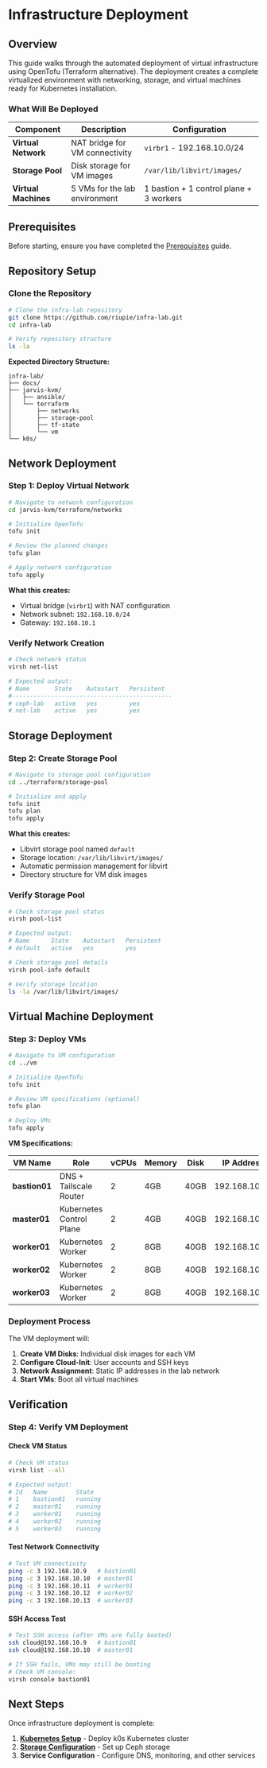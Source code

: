 # Infrastructure Deployment
## Overview

This guide walks through the automated deployment of virtual infrastructure using OpenTofu (Terraform alternative). The deployment creates a complete virtualized environment with networking, storage, and virtual machines ready for Kubernetes installation.

### What Will Be Deployed

| Component | Description | Configuration |
|-----------|-------------|---------------|
| **Virtual Network** | NAT bridge for VM connectivity | `virbr1` - 192.168.10.0/24 |
| **Storage Pool** | Disk storage for VM images | `/var/lib/libvirt/images/` |
| **Virtual Machines** | 5 VMs for the lab environment | 1 bastion + 1 control plane + 3 workers |

## Prerequisites

Before starting, ensure you have completed the [Prerequisites](prerequisites.md) guide.

## Repository Setup

### Clone the Repository

```bash
# Clone the infra-lab repository
git clone https://github.com/riupie/infra-lab.git
cd infra-lab

# Verify repository structure
ls -la
```

**Expected Directory Structure:**
```
infra-lab/
├── docs/
├── jarvis-kvm/
│   ├── ansible/
│   └── terraform
│       ├── networks
│       ├── storage-pool
│       ├── tf-state
│       └── vm
└── k0s/
```

## Network Deployment

### Step 1: Deploy Virtual Network

```bash
# Navigate to network configuration
cd jarvis-kvm/terraform/networks

# Initialize OpenTofu
tofu init

# Review the planned changes
tofu plan

# Apply network configuration
tofu apply
```

**What this creates:**
- Virtual bridge (`virbr1`) with NAT configuration
- Network subnet: `192.168.10.0/24`
- Gateway: `192.168.10.1`

### Verify Network Creation

```bash
# Check network status
virsh net-list

# Expected output:
# Name       State    Autostart   Persistent
#---------------------------------------------
# ceph-lab   active   yes         yes
# net-lab    active   yes         yes

```

## Storage Deployment

### Step 2: Create Storage Pool

```bash
# Navigate to storage pool configuration
cd ../terraform/storage-pool

# Initialize and apply
tofu init
tofu plan
tofu apply
```

**What this creates:**
- Libvirt storage pool named `default`
- Storage location: `/var/lib/libvirt/images/`
- Automatic permission management for libvirt
- Directory structure for VM disk images

### Verify Storage Pool

```bash
# Check storage pool status
virsh pool-list

# Expected output:
# Name      State    Autostart   Persistent
# default   active   yes         yes

# Check storage pool details
virsh pool-info default

# Verify storage location
ls -la /var/lib/libvirt/images/
```

## Virtual Machine Deployment

### Step 3: Deploy VMs

```bash
# Navigate to VM configuration
cd ../vm

# Initialize OpenTofu
tofu init

# Review VM specifications (optional)
tofu plan

# Deploy VMs
tofu apply
```

**VM Specifications:**

| VM Name | Role | vCPUs | Memory | Disk | IP Address |
|---------|------|-------|---------|------|------------|
| **bastion01** | DNS + Tailscale Router | 2 | 4GB | 40GB | 192.168.10.9 |
| **master01** | Kubernetes Control Plane | 2 | 4GB | 40GB | 192.168.10.10 |
| **worker01** | Kubernetes Worker | 2 | 8GB | 40GB | 192.168.10.11 |
| **worker02** | Kubernetes Worker | 2 | 8GB | 40GB | 192.168.10.12 |
| **worker03** | Kubernetes Worker | 2 | 8GB | 40GB | 192.168.10.13 |

### Deployment Process

The VM deployment will:
1. **Create VM Disks**: Individual disk images for each VM
2. **Configure Cloud-Init**: User accounts and SSH keys
3. **Network Assignment**: Static IP addresses in the lab network
4. **Start VMs**: Boot all virtual machines

## Verification

### Step 4: Verify VM Deployment

#### Check VM Status

```bash
# Check VM status
virsh list --all

# Expected output:
# Id   Name        State
# 1    bastion01   running
# 2    master01    running
# 3    worker01    running
# 4    worker02    running
# 5    worker03    running
```

#### Test Network Connectivity

```bash
# Test VM connectivity
ping -c 3 192.168.10.9   # bastion01
ping -c 3 192.168.10.10  # master01
ping -c 3 192.168.10.11  # worker01
ping -c 3 192.168.10.12  # worker02
ping -c 3 192.168.10.13  # worker03
```

#### SSH Access Test

```bash
# Test SSH access (after VMs are fully booted)
ssh cloud@192.168.10.9   # bastion01
ssh cloud@192.168.10.10  # master01

# If SSH fails, VMs may still be booting
# Check VM console:
virsh console bastion01
```

## Next Steps

Once infrastructure deployment is complete:

1. **[Kubernetes Setup](kubernetes-setup.md)** - Deploy k0s Kubernetes cluster
2. **[Storage Configuration](../storage/deployment.md)** - Set up Ceph storage
3. **Service Configuration** - Configure DNS, monitoring, and other services